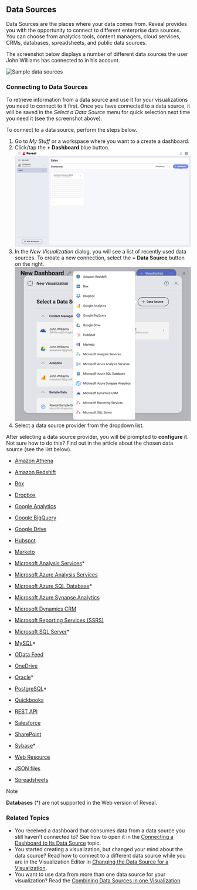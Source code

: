 ## Data Sources

Data Sources are the places where your data comes from. Reveal provides you with the opportunity to connect to different enterprise data sources. You can choose from analytics tools, content managers, cloud services, CRMs,
databases, spreadsheets, and public data sources.

The screenshot below displays a number of different data sources the user John Williams has connected to in his account.

<img src="images/sample-data-sources-screen.png" alt="Sample data sources" class="responsive-img"/>

### Connecting to Data Sources

To retrieve information from a data source and use it for your visualizations you need to connect to it first. Once you have connected to a data source, it will be saved in the _Select a Data Source_ menu for quick selection next time you need it (see the screenshot above).

To connect to a data source, perform the steps below.  

1. Go to _My Stuff_ or a workspace where you want to a create a dashboard. 
2. Click/tap the **+ Dashboard** blue button.
   <img src="images/start-creating-dashboard-data-source.png" alt="Reveal's home screen" class="responsive-img"/>
3. In the _New Visualization_ dialog, you will see a list of recently used data sources. To create a new connection, select the **+ Data Source** button on the right.
   <img src="images/creating-new-visualization.png" alt="Available data sources when creating a new visualization" class="responsive-img"/>
4. Select a data source provider from the dropdown list.

After selecting a data source provider, you will be prompted to **configure** it. Not sure how to do this? Find out in the article about the chosen data source (see the list below).

   - [Amazon Athena](~/en/datasources/supported-data-sources/athena.md)

   - [Amazon Redshift](~/en/datasources/supported-data-sources/redshift.md)

   - [Box](~/en/datasources/supported-data-sourcesbox.md)

   - [Dropbox](~/en/datasources/supported-data-sources/dropbox.md)

   - [Google Analytics](~/en/datasources/supported-data-sources/google-analytics.md)

   - [Google BigQuery](~/en/datasources/supported-data-sources/google-bigquery.md)

   - [Google Drive](~/en/datasources/supported-data-sources/google-drive.md)

   - [Hubspot](~/en/datasources/supported-data-sources/hubspot.md)

   - [Marketo](~/en/datasources/supported-data-sources/marketo.md)

   - [Microsoft Analysis Services](~/en/datasources/supported-data-sources/microsoft-analysis-services/configuring-microsoft-analysis-services.md)*

   - [Microsoft Azure Analysis Services](~/en/datasources/supported-data-sources/microsoft-azure-analysis-services.md)

   - [Microsoft Azure SQL Database](~/en/datasources/supported-data-sources/azure-sql.md)*

   - [Microsoft Azure Synapse Analytics](~/en/datasources/supported-data-sources/microsoft-azure-synapse-analytics.md)

   - [Microsoft Dynamics CRM](~/en/datasources/supported-data-sources/microsoft-dynamics-crm.md)

   - [Microsoft Reporting Services (SSRS)](~/en/datasources/supported-data-sources/microsoft-reporting-services.md)

   - [Microsoft SQL Server](~/en/datasources/supported-data-sources/microsoft-sql-server.md)*

   - [MySQL](~/en/datasources/supported-data-sources/mysql.md)*

   - [OData Feed](~/en/datasources/supported-data-sources/odata-feed.md)

   - [OneDrive](~/en/datasources/supported-data-sources/onedrive.md)

   - [Oracle](~/en/datasources/supported-data-sources/oracle.md)*

   - [PostgreSQL](~/en/datasources/supported-data-sources/postgresql.md)*

   - [Quickbooks](~/en/datasources/supported-data-sources/quickbooks.md)

   - [REST API](~/en/datasources/supported-data-sources/rest-api.md)

   - [Salesforce](~/en/datasources/supported-data-sources/salesforce.md)

   - [SharePoint](~/en/datasources/supported-data-sources/sharepoint.md)

   - [Sybase](~/en/datasources/supported-data-sources/sybase.md)*

   - [Web Resource](~/en/datasources/supported-data-sources/web-resource.md)

   - [JSON files](~/en/datasources/working-files/working-with-json-files.md)
   - [Spreadsheets]((~/en/datasources/working-files/working-with-spreadsheets.md))

>[!NOTE]
> **Databases** (*) are not supported in the Web version of Reveal.

### Related Topics

- You received a dashboard that consumes data from a data source you still haven't connected to? See how to open it in the [Connecting a Dashboard to Its Data Source](connect-dashboard-to-data-source.md) topic.
- You started creating a visualization, but changed your mind about the data source? Read how to connect to a different data source while you are in the Visualization Editor in [Changing the Data Source for a Visualization](changing-data-source-visualization.md).
- You want to use data from more than one data source for your visualization? Read the [Combining Data Sources in one Visualization](data-blending.md)
